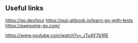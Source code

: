 ## Useful links

https://go.dev/tour
https://quii.gitbook.io/learn-go-with-tests
https://awesome-go.com/

https://www.youtube.com/watch?v=_rTuAY7b1RE

